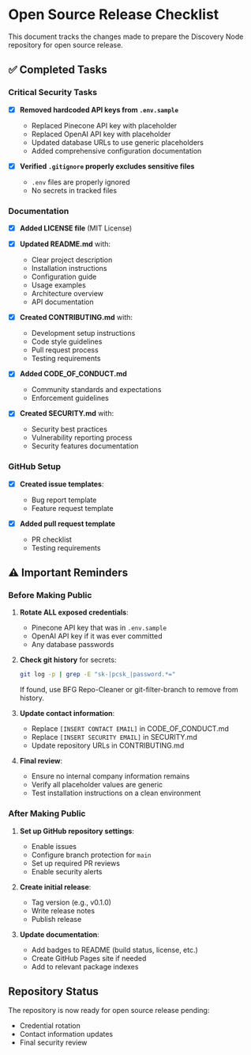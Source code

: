 # Open Source Release Checklist

This document tracks the changes made to prepare the Discovery Node repository for open source release.

## ✅ Completed Tasks

### Critical Security Tasks
- [x] **Removed hardcoded API keys from `.env.sample`**
  - Replaced Pinecone API key with placeholder
  - Replaced OpenAI API key with placeholder
  - Updated database URLs to use generic placeholders
  - Added comprehensive configuration documentation

- [x] **Verified `.gitignore` properly excludes sensitive files**
  - `.env` files are properly ignored
  - No secrets in tracked files

### Documentation
- [x] **Added LICENSE file** (MIT License)
- [x] **Updated README.md** with:
  - Clear project description
  - Installation instructions
  - Configuration guide
  - Usage examples
  - Architecture overview
  - API documentation

- [x] **Created CONTRIBUTING.md** with:
  - Development setup instructions
  - Code style guidelines
  - Pull request process
  - Testing requirements

- [x] **Added CODE_OF_CONDUCT.md**
  - Community standards and expectations
  - Enforcement guidelines

- [x] **Created SECURITY.md** with:
  - Security best practices
  - Vulnerability reporting process
  - Security features documentation

### GitHub Setup
- [x] **Created issue templates**:
  - Bug report template
  - Feature request template

- [x] **Added pull request template**
  - PR checklist
  - Testing requirements

## ⚠️ Important Reminders

### Before Making Public

1. **Rotate ALL exposed credentials**:
   - Pinecone API key that was in `.env.sample`
   - OpenAI API key if it was ever committed
   - Any database passwords

2. **Check git history** for secrets:
   ```bash
   git log -p | grep -E "sk-|pcsk_|password.*="
   ```
   If found, use BFG Repo-Cleaner or git-filter-branch to remove from history.

3. **Update contact information**:
   - Replace `[INSERT CONTACT EMAIL]` in CODE_OF_CONDUCT.md
   - Replace `[INSERT SECURITY EMAIL]` in SECURITY.md
   - Update repository URLs in CONTRIBUTING.md

4. **Final review**:
   - Ensure no internal company information remains
   - Verify all placeholder values are generic
   - Test installation instructions on a clean environment

### After Making Public

1. **Set up GitHub repository settings**:
   - Enable issues
   - Configure branch protection for `main`
   - Set up required PR reviews
   - Enable security alerts

2. **Create initial release**:
   - Tag version (e.g., v0.1.0)
   - Write release notes
   - Publish release

3. **Update documentation**:
   - Add badges to README (build status, license, etc.)
   - Create GitHub Pages site if needed
   - Add to relevant package indexes

## Repository Status

The repository is now ready for open source release pending:
- Credential rotation
- Contact information updates
- Final security review